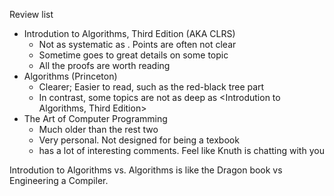 Review list
- Introdution to Algorithms, Third Edition (AKA CLRS)
	- Not as systematic as <algorithms>. Points are often not clear
    - Sometime goes to great details on some topic
    - All the proofs are worth reading
- Algorithms (Princeton)
	- Clearer; Easier to read, such as the red-black tree part
    - In contrast, some topics are not as deep as <Introdution to Algorithms, Third Edition>
- The Art of Computer Programming
	- Much older than the rest two
    - Very personal. Not designed for being a texbook
    - has a lot of interesting comments. Feel like Knuth is chatting with you
    
Introdution to Algorithms vs. Algorithms is like the Dragon book vs Engineering a Compiler. 


